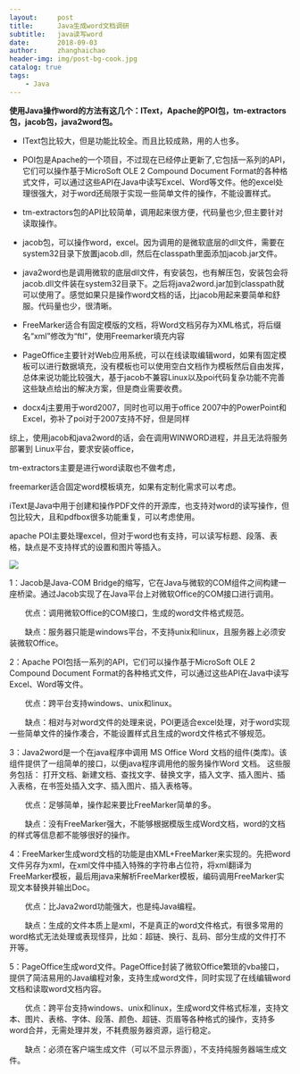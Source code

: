 ```yaml
---
layout:     post
title:      Java生成word文档调研
subtitle:   java读写word
date:       2018-09-03
author:     zhanghaichao
header-img: img/post-bg-cook.jpg
catalog: true
tags:
    - Java
---
```


**使用Java操作word的方法有这几个：IText，Apache的POI包，tm-extractors包，jacob包，java2word包。**

- IText包比较大，但是功能比较全。而且比较成熟，用的人也多。

- POI包是Apache的一个项目，不过现在已经停止更新了,它包括一系列的API，它们可以操作基于MicroSoft OLE 2 Compound Document Format的各种格式文件，可以通过这些API在Java中读写Excel、Word等文件。他的excel处理很强大，对于word还局限于实现一些简单文件的操作，不能设置样式。

- tm-extractors包的API比较简单，调用起来很方便，代码量也少,但主要针对读取操作。

- jacob包，可以操作word，excel。因为调用的是微软底层的dll文件，需要在system32目录下放置jacob.dll，然后在classpath里面添加jacob.jar文件。

- java2word也是调用微软的底层dll文件，有安装包，也有解压包，安装包会将jacob.dll文件装在system32目录下。之后将java2word.jar加到classpath就可以使用了。感觉如果只是操作word文档的话，比jacob用起来要简单和舒服。代码量也少，很清晰。

- FreeMarker适合有固定模版的文档，将Word文档另存为XML格式，将后缀名“xml”修改为“ftl”，使用Freemarker填充内容

- PageOffice主要针对Web应用系统，可以在线读取编辑word，如果有固定模板可以进行数据填充，没有模板也可以使用空白文档作为模板然后自由发挥，总体来说功能比较强大，基于jacob不兼容Linux以及poi代码复杂功能不完善这些缺点给出的解决方案，但是商业需要收费。

- docx4j主要用于word2007，同时也可以用于office 2007中的PowerPoint和Excel，弥补了poi对于2007支持不好，但是同样

综上，使用jacob和java2word的话，会在调用WINWORD进程，并且无法将服务部署到 Linux平台，要求安装office，

tm-extractors主要是进行word读取也不做考虑，

freemarker适合固定word模板填充，如果有定制化需求可以考虑。

iText是Java中用于创建和操作PDF文件的开源库，也支持对word的读写操作，但包比较大，且和pdfbox很多功能重复，可以考虑使用。

apache POI主要处理excel，但对于word也有支持，可以读写标题、段落、表格，缺点是不支持样式的设置和图片等插入。

![](https://ws3.sinaimg.cn/large/0069RVTdgy1fv1ws4cr3hj30p40agt96.jpg)



1：Jacob是Java-COM Bridge的缩写，它在Java与微软的COM组件之间构建一座桥梁。通过Jacob实现了在Java平台上对微软Office的COM接口进行调用。

　　优点：调用微软Office的COM接口，生成的word文件格式规范。

　　缺点：服务器只能是windows平台，不支持unix和linux，且服务器上必须安装微软Office。

2：Apache POI包括一系列的API，它们可以操作基于MicroSoft OLE 2 Compound Document Format的各种格式文件，可以通过这些API在Java中读写Excel、Word等文件。

　　优点：跨平台支持windows、unix和linux。

　　缺点：相对与对word文件的处理来说，POI更适合excel处理，对于word实现一些简单文件的操作凑合，不能设置样式且生成的word文件格式不够规范。

3：Java2word是一个在java程序中调用 MS Office Word 文档的组件(类库)。该组件提供了一组简单的接口，以便java程序调用他的服务操作Word 文档。 这些服务包括： 打开文档、新建文档、查找文字、替换文字，插入文字、插入图片、插入表格，在书签处插入文字、插入图片、插入表格等。

　　优点：足够简单，操作起来要比FreeMarker简单的多。

　　缺点：没有FreeMarker强大，不能够根据模版生成Word文档，word的文档的样式等信息都不能够很好的操作。

4：FreeMarker生成word文档的功能是由XML+FreeMarker来实现的。先把word文件另存为xml，在xml文件中插入特殊的字符串占位符，将xml翻译为FreeMarker模板，最后用java来解析FreeMarker模板，编码调用FreeMarker实现文本替换并输出Doc。

　　优点：比Java2word功能强大，也是纯Java编程。

　　缺点：生成的文件本质上是xml，不是真正的word文件格式，有很多常用的word格式无法处理或表现怪异，比如：超链、换行、乱码、部分生成的文件打不开等。

5：PageOffice生成word文件。PageOffice封装了微软Office繁琐的vba接口，提供了简洁易用的Java编程对象，支持生成word文件，同时实现了在线编辑word文档和读取word文档内容。

　　优点：跨平台支持windows、unix和linux，生成word文件格式标准，支持文本、图片、表格、字体、段落、颜色、超链、页眉等各种格式的操作，支持多word合并，无需处理并发，不耗费服务器资源，运行稳定。

　　缺点：必须在客户端生成文件（可以不显示界面），不支持纯服务器端生成文件。